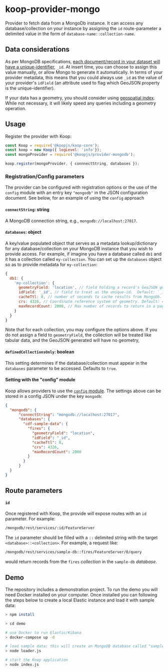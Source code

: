 # koop-provider-mongo

Provider to fetch data from a MongoDb instance.  It can access any database/collection on your instance by assigning the `id` route-parameter a delimited value in the form of `database-name::collection-name`.

## Data considerations
As per MongoDB specifications, [each document/record in your dataset will have a unique-identifier](https://www.mongodb.com/docs/manual/core/document/#the-_id-field), `_id`.  At insert time, you can choose to assign this value manually, or allow Mongo to generate it automatically. In terms of your provider metadata, this means that you could always use `_id` as the value of your provider's `idField` (an attribute used to flag which GeoJSON property is the unique-identifier).

If your data has a geometry, you should consider using [geospatial index](https://www.mongodb.com/docs/manual/core/indexes/index-types/index-geospatial/).  While not necessary, it will likely speed any queries including a geometry operation.

## Usage

Register the provider with Koop:

```js
const Koop = require('@koopjs/koop-core');
const koop = new Koop({ logLevel: 'info'});
const mongoProvider = require('@koopjs/provider-mongodb');

koop.register(mongoProvider, { connnectString, databases });
```

### Registration/Config parameters
The provider can be configured with registration options or the use of the `config` module with an entry key `"mongodb"` in the JSON configuration document.  See below, for an example of using the `config` approach 


#### `connectString`: string
A MongoDB connection string, e.g., `mongodb://localhost:27017`. 

#### `databases`: object
A key/value populated object that serves as a metadata lookup/dictionary for any database/collection on your MongoDB instance that you wish to provide access.  For example, if imagine you have a database called `db1` and it has a collection called `my-collection`.  You can set up the `databases` object so as to provide metadata for `my-collection`:

```js
{
  db1: {
    'my-collection': {
      geometryField: 'location', // field holding a record's GeoJSON geometry.
      idField: '_id', // field to treat as the unique-id.  Default: `_id`.
      cacheTtl: 0, // number of seconds to cache results from MongoDb. Default: 0.
      crs: 4326, // Coordinate reference system of geometry. Default: 4326.
      maxRecordCount: 2000, // Max number of records to return in a page. Default: 2000.
    }
  }
}
```

Note that for each collection, you may configure the options above.  If you do not assign a field to `geometryField`, the collection will be treated like tabular data, and the GeoJSON generated will have no geometry,

#### `definedCollectionsOnly`: boolean
This setting determines if the database/collection must appear in the `databases` parameter to be accessed. Defaults to `true`.


#### Setting with the "config" module
Koop allows providers to use the [`config` module](https://github.com/node-config/node-config). The settings above can be stored in a config JSON under the key `mongodb`:

```json
{
  "mongodb": {
      "connectString": "mongodb://localhost:27017",
      "databases": {
        "cdf-sample-data": {
          "fires": {
            "geometryField": "location",
            "idField": "_id",
            "cacheTtl": 0,
            "crs": 4326,
            "maxRecordCount": 2000
          }
        }
      }
  }
}
```

## Route parameters

#### `id`
Once registered with Koop, the provide will expose routes with an `id` parameter. For example:

```sh
/mongodb/rest/services/:id/FeatureServer
```

The `id` parameter should be filled with a `::` delimited string with the target `<database>::<collection>`.  For example, a request like:

```sh
/mongodb/rest/services/sample-db::fires/FeatureServer/0/query
```

would return records from the `fires` _collection_ in the `sample-db` _database_. 

## Demo

The repository includes a demonstration project.  To run the demo you will need Docker installed on your computer. Once installed you can following the steps below to create a local Elastic instance and load it with sample data:

```sh
> npm install

> cd demo

# use Docker to run Elastic/Kibana
> docker-compose up -d

# load sample data; this will create an MongoDB database called "sample-data' with a collection named "fires"
> node loader.js 

# start the Koop application
> node index.js
```